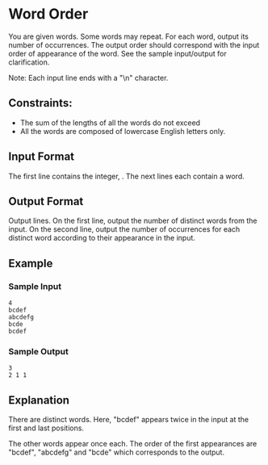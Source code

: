 # Word Order

You are given  words. Some words may repeat. For each word, output its number of occurrences.
The output order should correspond with the input order of appearance of the word. See the sample input/output for clarification.

Note: Each input line ends with a "\n" character.

## Constraints:

* The sum of the lengths of all the words do not exceed
* All the words are composed of lowercase English letters only.

## Input Format

The first line contains the integer, .
The next  lines each contain a word.

## Output Format

Output  lines.
On the first line, output the number of distinct words from the input.
On the second line, output the number of occurrences for each distinct word according to their appearance in the input.

## Example

### Sample Input

```
4
bcdef
abcdefg
bcde
bcdef
```

### Sample Output

```
3
2 1 1
```

## Explanation

There are  distinct words. Here, "bcdef" appears twice in the input at the first and last positions.

The other words appear once each. The order of the first appearances are "bcdef", "abcdefg" and "bcde" which corresponds to the output.
